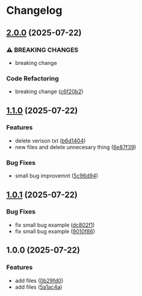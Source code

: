 # Changelog

## [2.0.0](https://github.com/fernandomendieta-facephi/tagging-versioning/compare/v1.1.0...v2.0.0) (2025-07-22)


### ⚠ BREAKING CHANGES

* breaking change

### Code Refactoring

* breaking change ([c6f20b2](https://github.com/fernandomendieta-facephi/tagging-versioning/commit/c6f20b28dc0e2be70f56de11a74c014b19bc3fe8))

## [1.1.0](https://github.com/fernandomendieta-facephi/tagging-versioning/compare/v1.0.1...v1.1.0) (2025-07-22)


### Features

* delete verison txt ([b6d1404](https://github.com/fernandomendieta-facephi/tagging-versioning/commit/b6d1404f8c76295fcf2d3151c03b724c08ce9142))
* new files and delete unnecesary thing ([6e87f39](https://github.com/fernandomendieta-facephi/tagging-versioning/commit/6e87f39a06bc7d7ae583ac154f7c06202d11e544))


### Bug Fixes

* small bug improvemnt ([5c96d94](https://github.com/fernandomendieta-facephi/tagging-versioning/commit/5c96d945417d9609b03c05d425aeba7504b92ab8))

## [1.0.1](https://github.com/fernandomendieta-facephi/tagging-versioning/compare/v1.0.0...v1.0.1) (2025-07-22)


### Bug Fixes

* fix small bug example ([dc802f1](https://github.com/fernandomendieta-facephi/tagging-versioning/commit/dc802f1a031d433552aa16ed23187d9553556123))
* fix small bug example ([9010f86](https://github.com/fernandomendieta-facephi/tagging-versioning/commit/9010f861aec8f127845ece497ec7474b5c802154))

## 1.0.0 (2025-07-22)


### Features

* add files ([0b29fd0](https://github.com/fernandomendieta-facephi/tagging-versioning/commit/0b29fd02f080e9b6adc40856bbf981f84171ed4e))
* add files ([5a1ac4a](https://github.com/fernandomendieta-facephi/tagging-versioning/commit/5a1ac4acb1a7025f276d172c37b6abd8fb0887cb))
